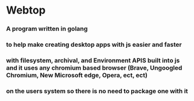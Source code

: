 # Webtop

### A program written in golang
### to help make creating desktop apps with js easier and faster
### with filesystem, archival, and Environment APIS built into js and it uses any chromium based browser (Brave, Ungoogled Chromium, New Microsoft edge, Opera, ect, ect)
### on the users system so there is no need to package one with it
